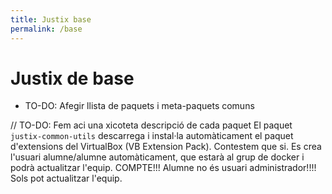 ```yaml
---
title: Justix base
permalink: /base
---
```


# Justix de base

* TO-DO: Afegir llista de paquets i meta-paquets comuns

// TO-DO: Fem aci una xicoteta descripció de cada paquet
El paquet `justix-common-utils` descarrega i instal·la automàticament el paquet d'extensions del VirtualBox (VB Extension Pack). Contestem que si. Es crea l'usuari alumne/alumne automàticament, que estarà al grup de docker i podrà actualitzar l'equip. COMPTE!!! Alumne no és usuari administrador!!!! Sols pot actualitzar l'equip.
